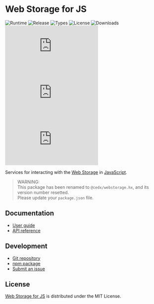 # Web Storage for JS
![Runtime](https://badgen.net/npm/node/@cedx/webstorage) ![Release](https://badgen.net/npm/v/@cedx/webstorage) ![Types](https://badgen.net/npm/types/@cedx/webstorage) ![License](https://badgen.net/npm/license/@cedx/webstorage) ![Downloads](https://badgen.net/npm/dt/@cedx/webstorage) ![Dependencies](https://badgen.net/david/dep/cedx/webstorage.js) ![Coverage](https://badgen.net/coveralls/c/github/cedx/webstorage.js) ![Build](https://badgen.net/github/checks/cedx/webstorage.js)

Services for interacting with the [Web Storage](https://developer.mozilla.org/en-US/docs/Web/API/Storage) in [JavaScript](https://developer.mozilla.org/en-US/docs/Web/JavaScript).

> WARNING:  
> This package has been renamed to `@cedx/webstorage.hx`, and its version number resetted.  
> Please update your `package.json` file.

## Documentation
- [User guide](https://docs.belin.io/webstorage.hx)
- [API reference](https://api.belin.io/webstorage.hx)

## Development
- [Git repository](https://git.belin.io/cedx/webstorage.hx)
- [npm package](https://www.npmjs.com/package/@cedx/webstorage.hx)
- [Submit an issue](https://git.belin.io/cedx/webstorage.hx/issues)

## License
[Web Storage for JS](https://docs.belin.io/webstorage.hx) is distributed under the MIT License.
